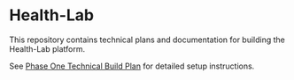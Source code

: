 # Health-Lab

This repository contains technical plans and documentation for building the Health-Lab platform.

See [Phase One Technical Build Plan](docs/Phase1Plan.md) for detailed setup instructions.

